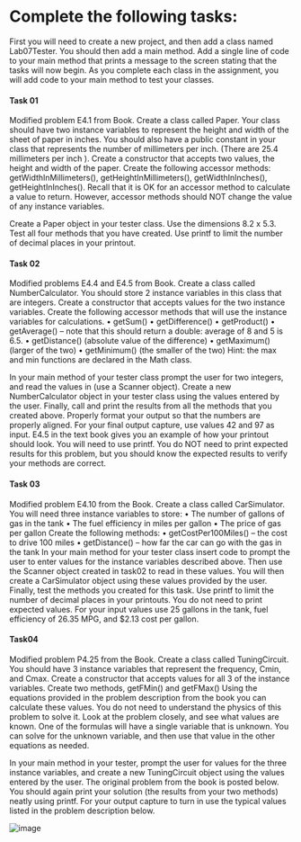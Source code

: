 <h1>Complete the following tasks:</h1>

First you will need to create a new project, and then add a class named Lab07Tester.
You should then add a main method.  Add a single line of code to your main method that prints a message to the screen stating that the tasks will now begin.  As you complete each class in the assignment, you will add code to your main method to test your classes.

<h4>Task 01</h4>
Modified problem E4.1 from Book.  Create a class called Paper.  Your class should have two instance variables to represent the height and width of the sheet of paper in inches.  You should also have a public constant in your class that represents the number of millimeters per inch.  (There are 25.4 millimeters per inch ).  Create a constructor that accepts two values, the height and width of the paper.  Create the following accessor methods:  getWidthInMillimeters(), getHeightInMillimeters(), getWidthInInches(), getHeightInInches().  Recall that it is OK for an accessor method to calculate a value to return.  However, accessor methods should NOT change the value of any instance variables.

Create a Paper object in your tester class.  Use the dimensions 8.2 x 5.3.  Test all four methods that you have created.  Use printf to limit the number of decimal places in your printout.  

<h4>Task 02</h4>
Modified problems E4.4 and E4.5 from Book.  Create a class called NumberCalculator.  You should store 2 instance variables in this class that are integers.  Create a constructor that accepts values for the two instance variables.  Create the following accessor methods that will use the instance variables for calculations.
•	getSum()
•	getDifference()
•	getProduct()
•	getAverage() – note that this should return a double: average of 8 and 5 is 6.5.
•	getDistance() (absolute value of the difference)
•	getMaximum() (larger of the two)
•	getMinimum() (the smaller of the two)
Hint: the max and min functions are declared in the Math class.

In your main method of your tester class prompt the user for two integers, and read the values in (use a Scanner object).  Create a new NumberCalculator object in your tester class using the values entered by the user.  Finally, call and print the results from all the methods that you created above.  Properly format your output so that the numbers are properly aligned.  For your final output capture, use values 42 and 97 as input. E4.5 in the text book gives you an example of how your printout should look.  You will need to use printf.  You do NOT need to print expected results for this problem, but you should know the expected results to verify your methods are correct.

<h4>Task 03</h4>
Modified problem E4.10 from the Book.  Create a class called CarSimulator.  You will need three instance variables to store:
•	The number of gallons of gas in the tank
•	The fuel efficiency in miles per gallon
•	The price of gas per gallon
Create the following methods:
•	getCostPer100Miles() – the cost to drive 100 miles
•	getDistance() – how far the car can go with the gas in the tank
In your main method for your tester class insert code to prompt the user to enter values for the instance variables described above.  Then use the Scanner object created in task02 to read in these values.  You will then create a CarSimulator object using these values provided by the user.  Finally, test the methods you created for this task.  Use printf to limit the number of decimal places in your printouts.  You do not need to print expected values.  For your input values use 25 gallons in the tank, fuel efficiency of 26.35 MPG, and $2.13 cost per gallon.

<h4>Task04</h4>
Modified problem P4.25 from the Book.  Create a class called TuningCircuit.  You should have 3 instance variables that represent the frequency, Cmin, and Cmax.  Create a constructor that accepts values for all 3 of the instance variables.  Create two methods, getFMin() and getFMax()
Using the equations provided in the problem description from the book you can calculate these values.  You do not need to understand the physics of this problem to solve it.  Look at the problem closely, and see what values are known.  One of the formulas will have a single variable that is unknown. You can solve for the unknown variable, and then use that value in the other equations as needed.

In your main method in your tester, prompt the user for values for the three instance variables, and create a new TuningCircuit object using the values entered by the user.  The original problem from the book is posted below.  You should again print your solution (the results from your two methods) neatly using printf. For your output capture to turn in use the typical values listed in the problem description below.

![image](https://github.com/user-attachments/assets/93123475-5f15-41f8-81a0-6f0b31fb1c2a)




